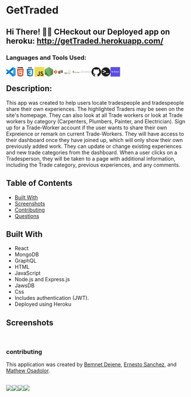 # GetTraded 

## Hi There! 👋🏼 CHeckout our Deployed app on heroku: http://getTraded.herokuapp.com/


### Languages and Tools Used:

<img align="left" alt="Visual Studio Code" width="26px" src="https://raw.githubusercontent.com/github/explore/80688e429a7d4ef2fca1e82350fe8e3517d3494d/topics/visual-studio-code/visual-studio-code.png" />
<img align="left" alt="HTML5" width="26px" src="https://raw.githubusercontent.com/github/explore/80688e429a7d4ef2fca1e82350fe8e3517d3494d/topics/html/html.png" />                                              
<img align="left" alt="CSS3" width="26px" src="https://raw.githubusercontent.com/github/explore/80688e429a7d4ef2fca1e82350fe8e3517d3494d/topics/css/css.png" />
<img align="left" alt="JavaScript" width="26px" src="https://raw.githubusercontent.com/github/explore/80688e429a7d4ef2fca1e82350fe8e3517d3494d/topics/javascript/javascript.png" />
<!-- <img align="left" alt="TypeScript" width="26px" src="https://raw.githubusercontent.com/github/explore/80688e429a7d4ef2fca1e82350fe8e3517d3494d/topics/typescript/typescript.png" />
<img align="left" alt="React" width="26px" src="https://raw.githubusercontent.com/github/explore/80688e429a7d4ef2fca1e82350fe8e3517d3494d/topics/react/react.png" /> -->
<img align="left" alt="Node.js" width="26px" src="https://raw.githubusercontent.com/github/explore/80688e429a7d4ef2fca1e82350fe8e3517d3494d/topics/nodejs/nodejs.png" />
<img align="left" alt="Git" width="26px" src="https://raw.githubusercontent.com/github/explore/80688e429a7d4ef2fca1e82350fe8e3517d3494d/topics/git/git.png" />
<img align="left" alt="MySQL" width="26px" src="https://raw.githubusercontent.com/github/explore/80688e429a7d4ef2fca1e82350fe8e3517d3494d/topics/mysql/mysql.png" />
<img align="left" alt="MongoDB" width="26px" src="https://raw.githubusercontent.com/github/explore/80688e429a7d4ef2fca1e82350fe8e3517d3494d/topics/mongodb/mongodb.png" /> 
<img align="left" alt="Express" width="26px" src="https://raw.githubusercontent.com/github/explore/80688e429a7d4ef2fca1e82350fe8e3517d3494d/topics/express/express.png" />  
<img align="left" alt="GitHub" width="26px" src="https://raw.githubusercontent.com/github/explore/78df643247d429f6cc873026c0622819ad797942/topics/github/github.png" />
<img align="left" alt="Terminal" width="26px" src="https://raw.githubusercontent.com/github/explore/80688e429a7d4ef2fca1e82350fe8e3517d3494d/topics/terminal/terminal.png" /> 

<img align="left" alt="AWS" width="26px" src="https://raw.githubusercontent.com/github/explore/80688e429a7d4ef2fca1e82350fe8e3517d3494d/topics/terraform/terraform.png" />
<!-- <img align="left" alt="AWS" width="26px" src="https://raw.githubusercontent.com/github/explore/80688e429a7d4ef2fca1e82350fe8e3517d3494d/topics/docker/docker.png" /> -->

<br>

## Description: 
This app was created to help users locate tradespeople and tradespeople share their own experiences. The highlighted Traders may be seen on the site's homepage. They can also look at all Trade workers or look at Trade workers by category (Carpenters, Plumbers, Painter, and Electrician). Sign up for a Trade-Worker account if the user wants to share their own Expreience or remark on current Trade-Workers. They will have access to their dashboard once they have joined up, which will only show their own previously added work. They can update or change existing experiences and new trade categories from the dashboard. When a user clicks on a Tradesperson, they will be taken to a page with additional information, including the Trade category, previous experiences, and any comments.

## Table of Contents
* [Built With](#builtwith)
* [Screenshots](#screenshots)
* [Contributing](#contributing)
* [Questions](#questions)

## Built With
* React
* MongoDB
* GraphQL
* HTML
* JavaScript
* Node.js and Express.js
* JawsDB
* Css
* Includes authentication (JWT).
* Deployed using Heroku

## Screenshots

<br>

### contributing

This application was created by <a href="https://github.com/bdejene19" target="_blank">Bemnet Dejene</a>, <a href="https://github.com/ernestosanchez" target="_blank">Ernesto Sanchez</a>, and <a href="https://github.com/mathewosad" target="_blank">Mathew Osadolor</a>.

<br>

<div>
<img align="left" height="165px" src="https://github-readme-stats.vercel.app/api?username=mathewosad&show_icons=true&theme=calm" />
<img align="left" height="165px" src="https://github-readme-stats.vercel.app/api?username=bdejene19&show_icons=true&theme=calm" />
<img align="left" height="165px" src="https://github-readme-stats.vercel.app/api?username=ernestosanchezCS&show_icons=true&theme=calm" />
<img align="left" src="https://github-readme-stats.vercel.app/api/top-langs/?username=mathewosad&layout=compact&theme=calm" />
</div>